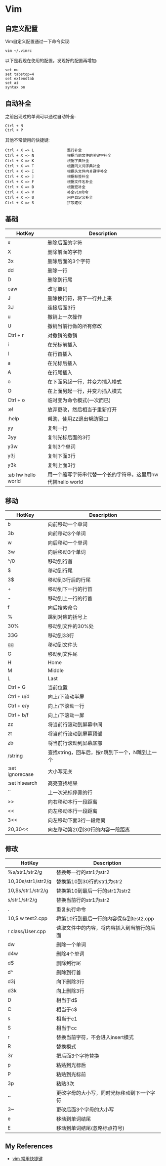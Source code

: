# Vim
## 自定义配置
  Vim自定义配置通过一下命令实现:
  ```
  vim ~/.vimrc
  ```
  
  以下是我现在使用的配置，发现好的配置再增加:
  ```
  set nu
  set tabstop=4
  set extendtab
  set ai
  syntax on
  ```
## 自动补全
  之前出现过的单词可以通过自动补全:
  ```
  Ctrl + N
  Ctrl + P
  ```
  
  其他不常使用的快捷键:
  ```
  Ctrl + X => L               整行补全
  Ctrl + X => N               根据当前文件的关键字补全
  Ctrl + X => K               根据字典补全
  Ctrl + X => T               根据同义词字典补全
  Ctrl + X => I               根据头文件内关键字补全
  Ctrl + X => ]               根据标签补全
  Ctrl + X => F               根据文件名补全
  Ctrl + X => D               根据宏补全
  Ctrl + X => V               补全vim命令
  Ctrl + X => U               用户自定义补全
  Ctrl + X => S               拼写建议
  ```
 
## 基础
  HotKey|Description
  ------|-----------
  x|删除后面的字符
  X|删除前面的字符
  3x|删除后面的3个字符
  dd|删除一行
  D|删除到行尾
  caw|改写单词
  J|删除换行符，将下一行并上来
  3J|连接后面3行
  u|撤销上一次操作
  U|撤销当前行做的所有修改
  Ctrl + r|对撤销的撤销
  i|在光标前插入
  I|在行首插入
  a|在光标后插入
  A|在行尾插入
  o|在下面另起一行，并变为插入模式
  O|在上面另起一行，并变为插入模式
  Ctrl + o|临时变为命令模式(一次而已)
  :e!|放弃更改，然后相当于重新打开
  :help|帮助，使用ZZ退出帮助窗口
  yy|复制一行
  3yy|复制光标后面的3行
  y3w|复制3个单词
  y3j|复制下面3行
  y3k|复制上面3行
  :ab hw hello world|用一个缩写字符串代替一个长的字符串，这里用hw代替hello world
  
## 移动
  HotKey|Description
  ------|-----------
  b|向前移动一个单词
  3b|向前移动3个单词
  w|向后移动一个单词
  3w|向后移动3个单词
  ^/0|移动到行首
  $|移动到行尾
  3$|移动到3行后的行尾
  +|移动到下一行的行首
  -|移动到上一行的行首
  f|向后搜索命令
  %|跳到对应的括号上
  30%|移动到文件的30%处
  33G|移动到33行
  gg|移动到文件头
  G|移动到文件尾
  H|Home
  M|Middle
  L|Last
  Ctrl + G|当前位置
  Ctrl + u/d|向上/下滚动半屏
  Ctrl + e/y|向上/下滚动一行
  Ctrl + b/f|向上/下滚动一屏
  zz|将当前行滚动到屏幕中间
  zt|将当前行滚动到屏幕顶部
  zb|将当前行滚动到屏幕底部
  /string|查找string，回车后，按n跳到下一个，N跳到上一个
  :set ignorecase|大小写无关
  :set hlsearch|高亮查找结果
  \`\`|上一次光标停靠的行
  \>\>|向右移动本行一段距离
  \<\<|向左移动本行一段距离
  3\<\<|向左移动下面3行一段距离
  20,30\<\<|向左移动第20到30行的内容一段距离
  
## 修改
  HotKey|Description
  ------|-----------
  %s/str1/str2/g|替换每一行的str1为str2
  10,30s/str1/str2/g|替换第10到30行的str1为str2
  10,$s/str1/str2/g|替换第10到最后一行的str1为str2
  s/str1/str2/g|替换当前行的str1为str2
  .|重复执行命令
  10,$ w test2.cpp|将第10行到最后一行的内容保存到test2.cpp
  r class/User.cpp|读取文件中的内容，将内容插入到当前行的后面
  dw|删除一个单词
  d4w|删除4个单词
  d$|删除到行尾
  d^|删除到行首
  d3j|向下删除3行
  d3k|向上删除3行
  D|相当于d$
  C|相当于c$
  s|相当于c1
  S|相当于cc
  r|替换当前字符，不会进入insert模式
  R|替换模式
  3r|把后面3个字符替换
  p|粘贴到光标后
  P|粘贴到光标前
  3p|粘贴3次
  ~|更改字母的大小写，同时光标移动到下一个字符
  3~|更改后面3个字母的大小写
  e|移动到单词结尾
  E|移动到单词结尾(忽略标点符号)
  
  
  
  
  
  
## My References
  * [vim 常用快捷键](https://www.cnblogs.com/tianyajuanke/archive/2012/04/25/2470002.html)
